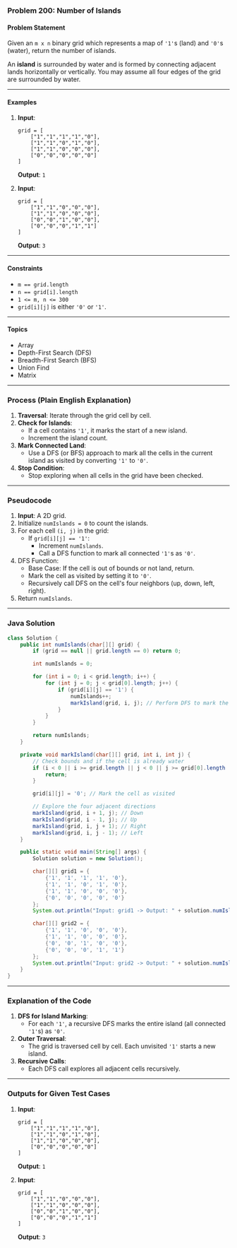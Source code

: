 ### Problem 200: Number of Islands

#### Problem Statement
Given an `m x n` binary grid which represents a map of `'1'`s (land) and `'0'`s (water), return the number of islands.

An **island** is surrounded by water and is formed by connecting adjacent lands horizontally or vertically. You may assume all four edges of the grid are surrounded by water.

---

#### Examples

1. **Input**:  
   ```
   grid = [
       ["1","1","1","1","0"],
       ["1","1","0","1","0"],
       ["1","1","0","0","0"],
       ["0","0","0","0","0"]
   ]
   ```
   **Output**: `1`

2. **Input**:  
   ```
   grid = [
       ["1","1","0","0","0"],
       ["1","1","0","0","0"],
       ["0","0","1","0","0"],
       ["0","0","0","1","1"]
   ]
   ```
   **Output**: `3`

---

#### Constraints
- `m == grid.length`
- `n == grid[i].length`
- `1 <= m, n <= 300`
- `grid[i][j]` is either `'0'` or `'1'`.

---

#### Topics
- Array
- Depth-First Search (DFS)
- Breadth-First Search (BFS)
- Union Find
- Matrix

---

### Process (Plain English Explanation)

1. **Traversal**: Iterate through the grid cell by cell.
2. **Check for Islands**:
   - If a cell contains `'1'`, it marks the start of a new island.
   - Increment the island count.
3. **Mark Connected Land**:
   - Use a DFS (or BFS) approach to mark all the cells in the current island as visited by converting `'1'` to `'0'`.
4. **Stop Condition**:
   - Stop exploring when all cells in the grid have been checked.

---

### Pseudocode

1. **Input**: A 2D grid.
2. Initialize `numIslands = 0` to count the islands.
3. For each cell `(i, j)` in the grid:
   - If `grid[i][j] == '1'`:
     - Increment `numIslands`.
     - Call a DFS function to mark all connected `'1'`s as `'0'`.
4. DFS Function:
   - Base Case: If the cell is out of bounds or not land, return.
   - Mark the cell as visited by setting it to `'0'`.
   - Recursively call DFS on the cell's four neighbors (up, down, left, right).
5. Return `numIslands`.

---

### Java Solution

```java
class Solution {
    public int numIslands(char[][] grid) {
        if (grid == null || grid.length == 0) return 0;

        int numIslands = 0;

        for (int i = 0; i < grid.length; i++) {
            for (int j = 0; j < grid[0].length; j++) {
                if (grid[i][j] == '1') {
                    numIslands++;
                    markIsland(grid, i, j); // Perform DFS to mark the entire island
                }
            }
        }

        return numIslands;
    }

    private void markIsland(char[][] grid, int i, int j) {
        // Check bounds and if the cell is already water
        if (i < 0 || i >= grid.length || j < 0 || j >= grid[0].length || grid[i][j] == '0') {
            return;
        }

        grid[i][j] = '0'; // Mark the cell as visited

        // Explore the four adjacent directions
        markIsland(grid, i + 1, j); // Down
        markIsland(grid, i - 1, j); // Up
        markIsland(grid, i, j + 1); // Right
        markIsland(grid, i, j - 1); // Left
    }

    public static void main(String[] args) {
        Solution solution = new Solution();

        char[][] grid1 = {
            {'1', '1', '1', '1', '0'},
            {'1', '1', '0', '1', '0'},
            {'1', '1', '0', '0', '0'},
            {'0', '0', '0', '0', '0'}
        };
        System.out.println("Input: grid1 -> Output: " + solution.numIslands(grid1)); // Expected: 1

        char[][] grid2 = {
            {'1', '1', '0', '0', '0'},
            {'1', '1', '0', '0', '0'},
            {'0', '0', '1', '0', '0'},
            {'0', '0', '0', '1', '1'}
        };
        System.out.println("Input: grid2 -> Output: " + solution.numIslands(grid2)); // Expected: 3
    }
}
```

---

### Explanation of the Code

1. **DFS for Island Marking**:
   - For each `'1'`, a recursive DFS marks the entire island (all connected `'1'`s) as `'0'`.
2. **Outer Traversal**:
   - The grid is traversed cell by cell. Each unvisited `'1'` starts a new island.
3. **Recursive Calls**:
   - Each DFS call explores all adjacent cells recursively.

---

### Outputs for Given Test Cases
1. **Input**:
   ```
   grid = [
       ["1","1","1","1","0"],
       ["1","1","0","1","0"],
       ["1","1","0","0","0"],
       ["0","0","0","0","0"]
   ]
   ```
   **Output**: `1`

2. **Input**:
   ```
   grid = [
       ["1","1","0","0","0"],
       ["1","1","0","0","0"],
       ["0","0","1","0","0"],
       ["0","0","0","1","1"]
   ]
   ```
   **Output**: `3`